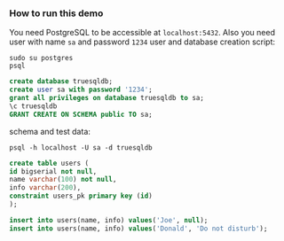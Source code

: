 ### How to run this demo
You need PostgreSQL to be accessible at `localhost:5432`. Also you need user with name `sa` and password `1234`
user and database creation script:
```shell
sudo su postgres
psql
```
```sql
create database truesqldb;
create user sa with password '1234';
grant all privileges on database truesqldb to sa;
\c truesqldb
GRANT CREATE ON SCHEMA public TO sa;
```

schema and test data:

`psql -h localhost -U sa -d truesqldb`
```sql
create table users (
id bigserial not null,
name varchar(100) not null,
info varchar(200),
constraint users_pk primary key (id)
);

insert into users(name, info) values('Joe', null);
insert into users(name, info) values('Donald', 'Do not disturb');
```